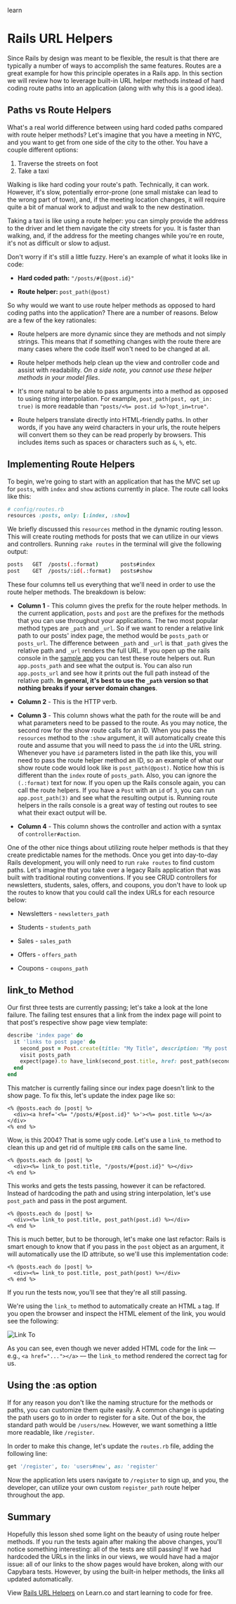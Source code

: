 learn 
# Rails URL Helpers

Since Rails by design was meant to be flexible, the result is that there are typically a number of ways to accomplish the same features. Routes are a great example for how this principle operates in a Rails app. In this section we will review how to leverage built-in URL helper methods instead of hard coding route paths into an application (along with why this is a good idea).


## Paths vs Route Helpers

What's a real world difference between using hard coded paths compared with route helper methods? Let's imagine that you have a meeting in NYC, and you want to get from one side of the city to the other. You have a couple different options:

1. Traverse the streets on foot
2. Take a taxi

Walking is like hard coding your route's path. Technically, it can work. However, it's slow, potentially error-prone (one small mistake can lead to the wrong part of town), and, if the meeting location changes, it will require quite a bit of manual work to adjust and walk to the new destination.

Taking a taxi is like using a route helper: you can simply provide the address to the driver and let them navigate the city streets for you. It is faster than walking, and, if the address for the meeting changes while you're en route, it's not as difficult or slow to adjust.

Don't worry if it's still a little fuzzy. Here's an example of what it looks like in code:

* **Hard coded path:** `"/posts/#{@post.id}"`

* **Route helper:** `post_path(@post)`

So why would we want to use route helper methods as opposed to hard coding paths into the application? There are a number of reasons. Below are a few of the key rationales:

* Route helpers are more dynamic since they are methods and not simply strings. This means that if something changes with the route there are many cases where the code itself won't need to be changed at all.

* Route helper methods help clean up the view and controller code and assist with readability. *On a side note, you cannot use these helper methods in your model files*.

* It's more natural to be able to pass arguments into a method as opposed to using string interpolation. For example, `post_path(post, opt_in: true)` is more readable than `"posts/<%= post.id %>?opt_in=true"`.

* Route helpers translate directly into HTML-friendly paths. In other words, if you have any weird characters in your urls, the route helpers will convert them so they can be read properly by browsers. This includes items such as spaces or characters such as `&`, `%`, etc.


## Implementing Route Helpers

To begin, we're going to start with an application that has the MVC set up for `posts`, with `index` and `show` actions currently in place. The route call looks like this:

```ruby
# config/routes.rb
resources :posts, only: [:index, :show]
```

We briefly discussed this `resources` method in the dynamic routing lesson. This will create routing methods for posts that we can utilize in our views and controllers. Running `rake routes` in the terminal will give the following output:

```bash
posts   GET  /posts(.:format)       posts#index
post    GET  /posts/:id(.:format)   posts#show
```

These four columns tell us everything that we'll need in order to use the route helper methods. The breakdown is below:

* **Column 1** - This column gives the prefix for the route helper methods. In the current application, `posts` and `post` are the prefixes for the methods that you can use throughout your applications. The two most popular method types are `_path` and `_url`. So if we want to render a relative link path to our posts' index page, the method would be `posts_path` or `posts_url`. The difference between `_path` and `_url` is that `_path` gives the relative path and `_url` renders the full URL. If you open up the rails console in the [sample app](https://github.com/jordanhudgens/blog-flash) you can test these route helpers out. Run `app.posts_path` and see what the output is. You can also run `app.posts_url` and see how it prints out the full path instead of the relative path. **In general, it's best to use the `_path` version so that nothing breaks if your server domain changes**.

* **Column 2** - This is the HTTP verb.

* **Column 3** - This column shows what the path for the route will be and what parameters need to be passed to the route. As you may notice, the second row for the show route calls for an ID. When you pass the `resources` method to the `:show` argument, it will automatically create this route and assume that you will need to pass the `id` into the URL string. Whenever you have `id` parameters listed in the path like this, you will need to pass the route helper method an ID, so an example of what our show route code would look like is `post_path(@post)`. Notice how this is different than the `index` route of `posts_path`. Also, you can ignore the `(.:format)` text for now. If you open up the Rails console again, you can call the route helpers. If you have a `Post` with an `id` of `3`, you can run `app.post_path(3)` and see what the resulting output is. Running route helpers in the rails console is a great way of testing out routes to see what their exact output will be.

* **Column 4** - This column shows the controller and action with a syntax of `controller#action`.

One of the other nice things about utilizing route helper methods is that they create predictable names for the methods. Once you get into day-to-day Rails development, you will only need to run `rake routes` to find custom paths. Let's imagine that you take over a legacy Rails application that was built with traditional routing conventions. If you see CRUD controllers for newsletters, students, sales, offers, and coupons, you don't have to look up the routes to know that you could call the index URLs for each resource below:

* Newsletters - `newsletters_path`

* Students - `students_path`

* Sales - `sales_path`

* Offers - `offers_path`

* Coupons - `coupons_path`


## link_to Method

Our first three tests are currently passing; let's take a look at the lone failure. The failing test ensures that a link from the index page will point to that post's respective show page view template:

```ruby
describe 'index page' do
  it 'links to post page' do
    second_post = Post.create(title: "My Title", description: "My post description")
    visit posts_path
    expect(page).to have_link(second_post.title, href: post_path(second_post))
  end
end
```

This matcher is currently failing since our index page doesn't link to the show page. To fix this, let's update the index page like so:

```erb
<% @posts.each do |post| %>
  <div><a href='<%= "/posts/#{post.id}" %>'><%= post.title %></a></div>
<% end %>
```

Wow, is this 2004? That is some ugly code. Let's use a `link_to` method to clean this up and get rid of multiple `ERB` calls on the same line.

```erb
<% @posts.each do |post| %>
  <div><%= link_to post.title, "/posts/#{post.id}" %></div>
<% end %>
```

This works and gets the tests passing, however it can be refactored. Instead of hardcoding the path and using string interpolation, let's use `post_path` and pass in the post argument.

```erb
<% @posts.each do |post| %>
  <div><%= link_to post.title, post_path(post.id) %></div>
<% end %>
```

This is much better, but to be thorough, let's make one last refactor: Rails is smart enough to know that if you pass in the `post` object as an argument, it will automatically use the ID attribute, so we'll use this implementation code:

```erb
<% @posts.each do |post| %>
  <div><%= link_to post.title, post_path(post) %></div>
<% end %>
```

If you run the tests now, you'll see that they're all still passing.

We're using the `link_to` method to automatically create an HTML `a` tag. If you open the browser and inspect the HTML element of the link, you would see the following:

![Link To](https://s3.amazonaws.com/flatiron-bucket/readme-lessons/link_to.png)

As you can see, even though we never added HTML code for the link –– e.g., `<a href="..."></a>` –– the `link_to` method rendered the correct tag for us.


## Using the :as option

If for any reason you don't like the naming structure for the methods or paths, you can customize them quite easily. A common change is updating the path users go to in order to register for a site. Out of the box, the standard path would be `/users/new`. However, we want something a little more readable, like `/register`.

In order to make this change, let's update the `routes.rb` file, adding the following line:

```ruby
get '/register', to: 'users#new', as: 'register'
```

Now the application lets users navigate to `/register` to sign up, and you, the developer, can utilize your own custom `register_path` route helper throughout the app.


## Summary

Hopefully this lesson shed some light on the beauty of using route helper methods. If you run the tests again after making the above changes, you'll notice something interesting: all of the tests are still passing! If we had hardcoded the URLs in the links in our views, we would have had a major issue: all of our links to the show pages would have broken, along with our Capybara tests. However, by using the built-in helper methods, the links all updated automatically.

<p data-visibility='hidden'>View <a href='https://learn.co/lessons/rails-url-helpers-readme'>Rails URL Helpers</a> on Learn.co and start learning to code for free.</p>
